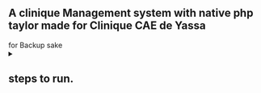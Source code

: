 <h2> A clinique Management system with native php taylor made for Clinique CAE de Yassa</h2>
for Backup sake 

<details>

<summary><h2>steps to run. </h2></summary>

<br>
1 - Unzip the project <br>
2 - copy evrything and paste in htdocs or www folder (depending on WAMP or XAMPP)<br>
3 - open localhost/phpmyadmin and importe the cae_clinic.sql file<br>
4 - open localhost/<br>
5 - navigate to the name of the folder you added in the www / htdocs folder.<br>
6 - you are all set!<br>

</details>
